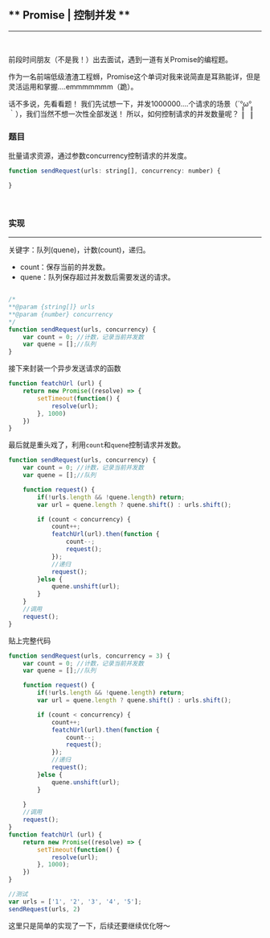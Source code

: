 ## ** Promise | 控制并发 ** ##
----------

&nbsp;

前段时间朋友（不是我！）出去面试，遇到一道有关Promise的编程题。

作为一名前端低级渣渣工程蛳，Promise这个单词对我来说简直是耳熟能详，但是灵活运用和掌握....emmmmmmm（跪）。

话不多说，先看看题！
我们先试想一下，并发1000000....个请求的场景（´°̥̥̥̥̥̥̥̥ω°̥̥̥̥̥̥̥̥｀），我们当然不想一次性全部发送！
所以，如何控制请求的并发数量呢？

### 题目 ###
批量请求资源，通过参数concurrency控制请求的并发度。

```js
function sendRequest(urls: string[], concurrency: number) {

}
```
&nbsp;
### 实现 ###
----------

关键字：队列(quene)，计数(count)，递归。

- count：保存当前的并发数。
- quene：队列保存超过并发数后需要发送的请求。

```js

/*
**@param {string[]} urls
**@param {number} concurrency
*/
function sendRequest(urls, concurrency) {
    var count = 0; //计数，记录当前并发数
    var quene = [];//队列
}
```


接下来封装一个异步发送请求的函数

```js
function featchUrl (url) {
    return new Promise((resolve) => {
        setTimeout(function() {
            resolve(url);
        }, 1000)
    })
}
```

最后就是重头戏了，利用`count`和`quene`控制请求并发数。

```js
function sendRequest(urls, concurrency) {
    var count = 0; //计数，记录当前并发数
    var quene = [];//队列

    function request() {
        if(!urls.length && !quene.length) return;
        var url = quene.length ? quene.shift() : urls.shift();

        if (count < concurrency) {
            count++;
            featchUrl(url).then(function {
                count--;
                request(); 
            });
            //递归
            request(); 
        }else {
            quene.unshift(url);
        }
    }
    //调用
    request();
}
```


贴上完整代码

```js
function sendRequest(urls, concurrency = 3) {
    var count = 0; //计数，记录当前并发数
    var quene = [];//队列

    function request() {
        if(!urls.length && !quene.length) return;
        var url = quene.length ? quene.shift() : urls.shift();

        if (count < concurrency) {
            count++;
            featchUrl(url).then(function {
                count--;
                request(); 
            });
            //递归
            request(); 
        }else {
            quene.unshift(url);
        }
        
    }
    //调用
    request();
}
function featchUrl (url) {
    return new Promise((resolve) => {
        setTimeout(function() {
            resolve(url);
        }, 1000);
    })
}

//测试
var urls = ['1', '2', '3', '4', '5'];
sendRequest(urls, 2)
```

这里只是简单的实现了一下，后续还要继续优化呀～